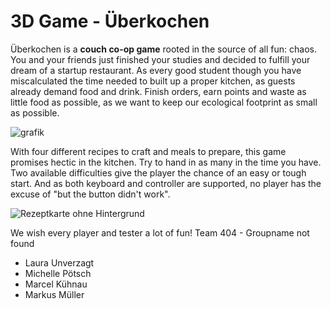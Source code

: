 # 3D Game - Überkochen
Überkochen is a **couch co-op game** rooted in the source of all fun: chaos. 
You and your friends just finished your studies and decided to fulfill your dream of a startup restaurant. As every good student though you have miscalculated the time needed to built up a proper kitchen, as guests already demand food and drink. Finish orders, earn points and waste as little food as possible, as we want to keep our ecological footprint as small as possible.

![grafik](https://user-images.githubusercontent.com/65015093/152662864-7b1c5a5f-22c0-43a9-b2c0-4addf6f35690.png)

With four different recipes to craft and meals to prepare, this game promises hectic in the kitchen. Try to hand in as many in the time you have.
Two available difficulties give the player the chance of an easy or tough start. And as both keyboard and controller are supported, no player has the excuse of "but the button didn't work".

![Rezeptkarte ohne Hintergrund](https://user-images.githubusercontent.com/65015093/152662834-9621687d-b6bd-4eb5-9a9f-5a9cc5de6270.png)

We wish every player and tester a lot of fun! 
Team 404 - Groupname not found

- Laura Unverzagt
- Michelle Pötsch
- Marcel Kühnau
- Markus Müller
